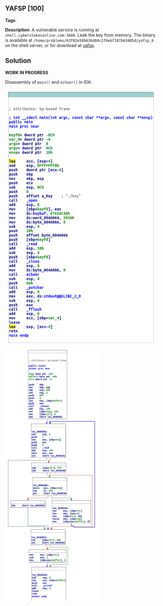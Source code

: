 ## YAFSP [100]
**Tags**: 

**Description**: A vulnerable service is running at `shell.cyberstakesonline.com:3680`. Leak the key from memory. The binary is available at `/home/problems/63f02e58b636d84c2f9ebf187b63485d/yafsp_6` on the shell server, or for download at [yafsp](yafsp).

## Solution
**WORK IN PROGRESS**

Disassembly of `main()` and `echoer()` in IDA:

![main.png](main.png) ![echoer.png](echoer.png)